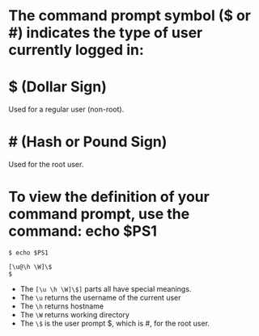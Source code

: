 # The command prompt symbol ($ or #) indicates the type of user currently logged in:
# $ (Dollar Sign)
Used for a regular user (non-root).
# # (Hash or Pound Sign)
Used for the root user.
# To view the definition of your command prompt, use the command: echo $PS1
```
$ echo $PS1

[\u@\h \W]\$
$
```

- The `[\u \h \W]\$]` parts all have special meanings.
- The `\u` returns the username of the current user
- The `\h` returns hostname
- The `\W` returns working directory
- The `\$` is the user prompt $, which is #, for the root user.
